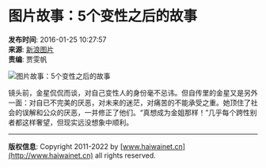 # 图片故事：5个变性之后的故事

**发布时间**: 2016-01-25 10:27:57  
**来源**: [新浪图片](http://www.haiwainet.cn/)  
**责编**: 贾雯帆  

![图片故事：5个变性之后的故事](http://images.haiwainet.cn/2016/0125/20160125102807205.jpg)

镜头前，金星侃侃而谈，对自己变性人的身份毫不忌讳。但自传里的金星又是另外一面：对自已不完美的厌恶，对未来的迷茫，对痛苦的不能承受之重。她顶住了社会的误解和公众的厌恶，一并修正了他们。“真想成为金姐那样！”几乎每个跨性别者都这样奢望，但现实远没想象中顺利。

---

**版权信息**: Copyright 2011-2022 by [www.haiwainet.cn](http://www.haiwainet.cn) all rights reserved.